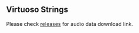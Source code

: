 ## Virtuoso Strings

Please check [releases](https://github.com/arme-project/virtuoso-strings/releases) for audio data download link.

